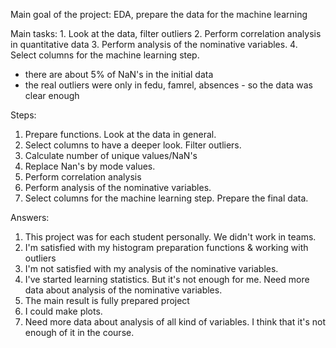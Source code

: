 
Main goal of the project: EDA, prepare the data for the machine learning

Main tasks:	
	1. Look at the data, filter outliers
	2. Perform correlation analysis in quantitative data
	3. Perform analysis of the nominative variables. 
	4. Select columns for the machine learning step.

- there are about 5% of NaN's in the initial data
- the real outliers were only in fedu, famrel, absences - so the data was clear enough

Steps:
1. Prepare functions. Look at the data in general.
2. Select columns to have a deeper look. Filter outliers.
3. Calculate number of unique values/NaN's
4. Replace Nan's by mode values.
5. Perform correlation analysis
6. Perform analysis of the nominative variables. 
7. Select columns for the machine learning step. Prepare the final data.

Answers:
1. This project was for each student personally. We didn't work in teams.
2. I'm satisfied with my histogram preparation functions & working with outliers
3. I'm not satisfied with my analysis of the nominative variables.
4. I've started learning statistics. But it's not enough for me.
 Need more data about analysis of the nominative variables. 
5. The main result is fully prepared project
6. I could make plots.
7. Need more data about analysis of all kind of variables.
 I think that it's not enough of it in the course.
